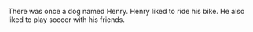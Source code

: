 There was once a dog named Henry.
Henry liked to ride his bike.
He also liked to play soccer with his friends.
